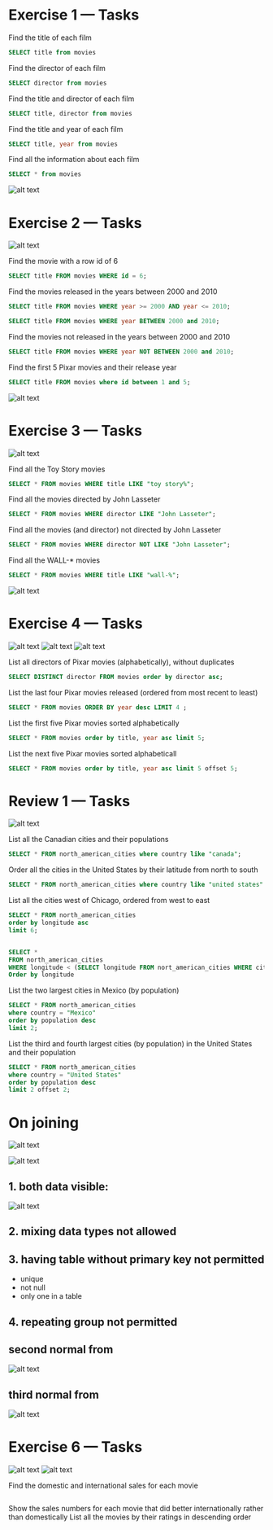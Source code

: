 # Exercise 1 — Tasks

Find the title of each film

```sql
SELECT title from movies
```

Find the director of each film

```sql
SELECT director from movies
```

Find the title and director of each film

```sql
SELECT title, director from movies
```

Find the title and year of each film

```sql
SELECT title, year from movies
```

Find all the information about each film

```sql
SELECT * from movies
```

![alt text](image.png)

# Exercise 2 — Tasks

![alt text](image-1.png)

Find the movie with a row id of 6

```sql
SELECT title FROM movies WHERE id = 6;
```

Find the movies released in the years between 2000 and 2010

```sql
SELECT title FROM movies WHERE year >= 2000 AND year <= 2010;

SELECT title FROM movies WHERE year BETWEEN 2000 and 2010;
```

Find the movies not released in the years between 2000 and 2010

```sql
SELECT title FROM movies WHERE year NOT BETWEEN 2000 and 2010;
```

Find the first 5 Pixar movies and their release year

```sql
SELECT title FROM movies where id between 1 and 5;
```

![alt text](image-2.png)

# Exercise 3 — Tasks

![alt text](image-3.png)

Find all the Toy Story movies

```sql
SELECT * FROM movies WHERE title LIKE "toy story%";
```

Find all the movies directed by John Lasseter

```sql
SELECT * FROM movies WHERE director LIKE "John Lasseter";
```

Find all the movies (and director) not directed by John Lasseter

```sql
SELECT * FROM movies WHERE director NOT LIKE "John Lasseter";
```

Find all the WALL-\* movies

```sql
SELECT * FROM movies WHERE title LIKE "wall-%";

```

![alt text](image-4.png)

# Exercise 4 — Tasks

![alt text](image-5.png)
![alt text](image-6.png)
![alt text](image-7.png)

List all directors of Pixar movies (alphabetically), without duplicates

```sql
SELECT DISTINCT director FROM movies order by director asc;
```

List the last four Pixar movies released (ordered from most recent to least)

```sql
SELECT * FROM movies ORDER BY year desc LIMIT 4 ;
```

List the first five Pixar movies sorted alphabetically

```sql
SELECT * FROM movies order by title, year asc limit 5;
```

List the next five Pixar movies sorted alphabeticall

```sql
SELECT * FROM movies order by title, year asc limit 5 offset 5;
```

# Review 1 — Tasks

![alt text](image-8.png)

List all the Canadian cities and their populations

```sql
SELECT * FROM north_american_cities where country like "canada";
```

Order all the cities in the United States by their latitude from north to south

```sql
SELECT * FROM north_american_cities where country like "united states" order by latitude desc;
```

List all the cities west of Chicago, ordered from west to east

```sql
SELECT * FROM north_american_cities
order by longitude asc
limit 6;


SELECT *
FROM north_american_cities
WHERE longitude < (SELECT longitude FROM nort_american_cities WHERE city = "Chicago")
Order by longitude

```

List the two largest cities in Mexico (by population)

```sql
SELECT * FROM north_american_cities
where country = "Mexico"
order by population desc
limit 2;

```

List the third and fourth largest cities (by population) in the United States and their population

```sql
SELECT * FROM north_american_cities
where country = "United States"
order by population desc
limit 2 offset 2;
```

# On joining

![alt text](image-11.png)

![alt text](image-12.png)

## 1. both data visible:

![alt text](image-13.png)

## 2. mixing data types not allowed

## 3. having table without primary key not permitted

- unique
- not null
- only one in a table

## 4. repeating group not permitted

## second normal from

![alt text](image-14.png)

## third normal from

![alt text](image-15.png)

# Exercise 6 — Tasks

![alt text](image-9.png)
![alt text](image-10.png)

Find the domestic and international sales for each movie

```sql

```

Show the sales numbers for each movie that did better internationally
rather than domestically
List all the movies by their ratings in descending order

